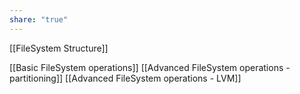 ```yaml
---
share: "true"
---
```


[[FileSystem Structure]]

[[Basic FileSystem operations]]
[[Advanced FileSystem operations - partitioning]]
[[Advanced FileSystem operations - LVM]]
